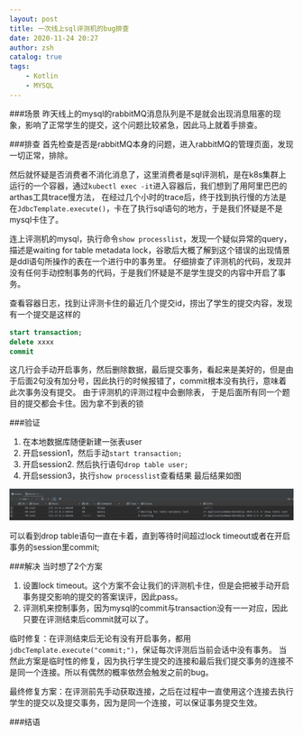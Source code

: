 ```yaml
---
layout: post
title: 一次线上sql评测机的bug排查
date: 2020-11-24 20:27
author: zsh
catalog: true
tags:
    - Kotlin
    - MYSQL
---
```


###场景
昨天线上的mysql的rabbitMQ消息队列是不是就会出现消息阻塞的现象，影响了正常学生的提交，这个问题比较紧急，因此马上就着手排查。

###排查
首先检查是否是rabbitMQ本身的问题，进入rabbitMQ的管理页面，发现一切正常，排除。

然后就怀疑是否消费者不消化消息了，这里消费者是sql评测机，是在k8s集群上运行的一个容器，通过`kubectl exec -it`进入容器后，我们想到了用阿里巴巴的arthas工具trace慢方法，
在经过几个小时的trace后，终于找到执行慢的方法是在`JdbcTemplate.execute()`，卡在了执行sql语句的地方，于是我们怀疑是不是mysql卡住了。

连上评测机的mysql，执行命令`show processlist`，发现一个疑似异常的query，描述是waiting for table metadata lock，谷歌后大概了解到这个错误的出现情景是ddl语句所操作的表在一个进行中的事务里。
仔细排查了评测机的代码，发现并没有任何手动控制事务的代码，于是我们怀疑是不是学生提交的内容中开启了事务。

查看容器日志，找到让评测卡住的最近几个提交id，捞出了学生的提交内容，发现有一个提交是这样的
```sql
start transaction;
delete xxxx
commit
```
这几行会手动开启事务，然后删除数据，最后提交事务，看起来是美好的，但是由于后面2句没有加分号，因此执行的时候报错了，commit根本没有执行，意味着此次事务没有提交。
由于评测机的评测过程中会删除表， 于是后面所有同一个题目的提交都会卡住。因为拿不到表的锁

###验证
1. 在本地数据库随便新建一张表user
2. 开启session1，然后手动`start transaction;`
3. 开启session2. 然后执行语句`drop table user;`
4. 开启session3，执行`show processlist`查看结果
最后结果如图

![image-20200721112228867](/img/2020-11-24-sql-judger-resolve/image_20201126200746.png)

可以看到drop table语句一直在卡着，直到等待时间超过lock timeout或者在开启事务的session里commit;

###解决
当时想了2个方案
1. 设置lock timeout。这个方案不会让我们的评测机卡住，但是会把被手动开启事务提交影响的提交的答案误评，因此pass。
2. 评测机来控制事务，因为mysql的commit与transaction没有一一对应，因此只要在评测结束后commit就可以了。

临时修复：在评测结束后无论有没有开启事务，都用`jdbcTemplate.execute("commit;")`，保证每次评测后当前会话中没有事务。
当然此方案是临时性的修复，因为执行学生提交的连接和最后我们提交事务的连接不是同一个连接。所以有偶然的概率依然会触发之前的bug。

最终修复方案：在评测前先手动获取连接，之后在过程中一直使用这个连接去执行学生的提交以及提交事务，因为是同一个连接，可以保证事务提交生效。

###结语
